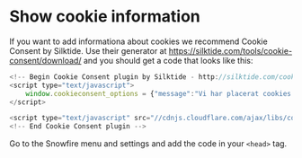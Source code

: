 # Show cookie information

If you want to add informationa about cookies we recommend Cookie Consent by Silktide. Use their generator at https://silktide.com/tools/cookie-consent/download/ and you should get a code that looks like this:

```javascript
<!-- Begin Cookie Consent plugin by Silktide - http://silktide.com/cookieconsent -->
<script type="text/javascript">
    window.cookieconsent_options = {"message":"Vi har placerat cookies på din dator för att ge dig en bättre upplevelse av vår webbplats.","dismiss":"Jag förstår","learnMore":"Mer information","link":null,"theme":"light-bottom"};
</script>

<script type="text/javascript" src="//cdnjs.cloudflare.com/ajax/libs/cookieconsent2/1.0.9/cookieconsent.min.js"></script>
<!-- End Cookie Consent plugin -->
```

Go to the Snowfire menu and settings and add the code in your `<head>` tag.
